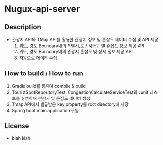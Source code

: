 # Nugux-api-server


## Description
- 관광지 API와 TMap API를 활용한 관광지 정보 및 혼잡도 데이터 수집 및 API 제공
    1. 위도, 경도 Boundary내의 특별시,도 / 시군구 별 혼잡도 정보 제공 API
    2. 위도, 경도 Boundary내의 관광지 혼잡도 및 상세 정보 제공 API
    3. 자동으로 데이터 수집

## How to build / How to run
1. Gradle build를 통하여 complie & build
2. TouristSpotRepositoryTest, CongestionCalculateServiceTest의 Junit 테스트를 실행하여 관광지 및 혼잡도 데이터 생성
3. Tmap API에서 발급받은 key.property를 root directory에 저장
4. Spring boot main application 구동

## License
- blah blah

